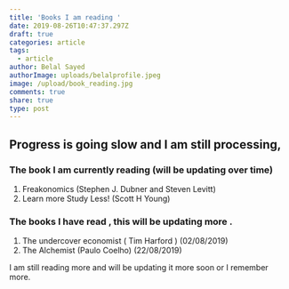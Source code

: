 ```yaml
---
title: 'Books I am reading '
date: 2019-08-26T10:47:37.297Z
draft: true
categories: article
tags:
  - article
author: Belal Sayed
authorImage: uploads/belalprofile.jpeg
image: /upload/book_reading.jpg
comments: true
share: true
type: post
---
```

 	

## Progress is going slow and I am still processing, 

### The book I am currently reading (will be updating over time)

1. Freakonomics (Stephen J. Dubner and Steven Levitt)
2. Learn more Study Less! (Scott H Young)



### The books I have read , this will be updating more .

1.  The undercover economist (  Tim Harford )  (02/08/2019)
2.  The Alchemist  (Paulo Coelho) (22/08/2019)



I am still reading more and will be updating it more soon or I remember more.
